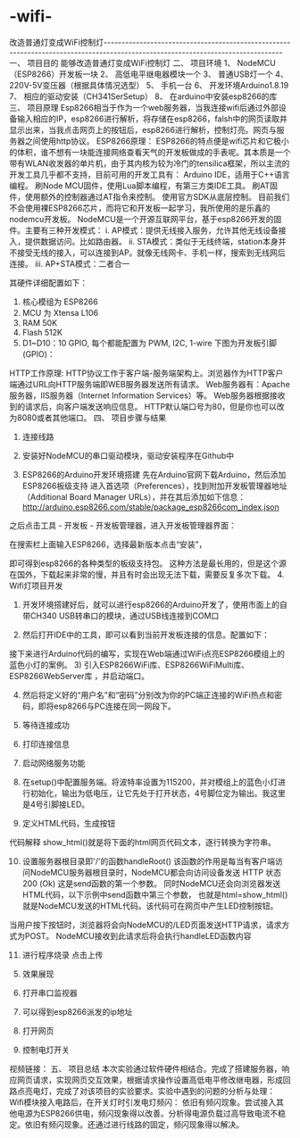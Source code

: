 # -wifi-
改造普通灯变成WiFi控制灯--------------------------------------------------------------------------------------------------------------------------------
一、	项目目的
能够改造普通灯变成WiFi控制灯
二、	项目环境
1、	NodeMCU（ESP8266）开发板一块
2、	高低电平继电器模块一个
3、	普通USB灯一个
4、	220V-5V变压器（根据具体情况选型）
5、	手机一台
6、  开发环境Arduino1.8.19
7、	相应的驱动安装（CH341SerSetup）
8、	在arduino中安装esp8266的库
三、	项目原理
Esp8266相当于作为一个web服务器，当我连接wifi后通过外部设备输入相应的IP，esp8266进行解析，将存储在esp8266，falsh中的网页读取并显示出来，当我点击网页上的按钮后，esp8266进行解析，控制灯亮。网页与服务器之间使用http协议。
ESP8266原理：
ESP8266的特点便是wifi芯片和它极小的体积，谁不想有一块能连接网络查看天气的开发板做成的手表呢。其本质是一个带有WLAN收发器的单片机，由于其内核为较为冷门的tensilica框架，所以主流的开发工具几乎都不支持，目前可用的开发工具有：
Arduino IDE，适用于C++语言编程。
刷Node MCU固件，使用Lua脚本编程，有第三方类IDE工具。
刷AT固件，使用额外的控制器通过AT指令来控制。
使用官方SDK从底层控制。
目前我们不会使用裸ESP8266芯片，而将它和开发板一起学习，我所使用的是乐鑫的nodemcu开发板。
NodeMCU是一个开源互联网平台，基于esp8266开发的固件。主要有三种开发模式：
i.	AP模式：提供无线接入服务，允许其他无线设备接入，提供数据访问。比如路由器。
ii.	STA模式：类似于无线终端，station本身并不接受无线的接入，可以连接到AP。就像无线网卡、手机一样，搜索到无线网后连接。
iii.	AP+STA模式：二者合一

其硬件详细配置如下：

1.	核心模组为 ESP8266
2.	MCU 为 Xtensa L106
3.	RAM 50K
4.	Flash 512K
5.	D1~D10：10 GPIO, 每个都能配置为 PWM, I2C, 1-wire
下图为开发板引脚(GPIO)：
 
HTTP工作原理:
HTTP协议工作于客户端-服务端架构上。浏览器作为HTTP客户端通过URL向HTTP服务端即WEB服务器发送所有请求。
Web服务器有：Apache服务器，IIS服务器（Internet Information Services）等。
Web服务器根据接收到的请求后，向客户端发送响应信息。
HTTP默认端口号为80，但是你也可以改为8080或者其他端口。
四、	项目步骤与结果
1.	连接线路 
 
2.	安装好NodeMCU的串口驱动模块，驱动安装程序在Github中
 
3.	ESP8266的Arduino开发环境搭建
先在Arduino官网下载Arduino，然后添加ESP8266板级支持
进入首选项（Preferences），找到附加开发板管理器地址（Additional Board Manager URLs），并在其后添加如下信息：http://arduino.esp8266.com/stable/package_esp8266com_index.json
 
之后点击工具 - 开发板 - 开发板管理器，进入开发板管理器界面：
 
在搜索栏上面输入ESP8266，选择最新版本点击“安装”，
 
即可得到esp8266的各种类型的板级支持包。
这种方法是最长用的，但是这个源在国外，下载起来非常的慢，并且有时会出现无法下载，需要反复多次下载。
4.	Wifi灯项目开发
1)	开发环境搭建好后，就可以进行esp8266的Arduino开发了，使用市面上的自带CH340 USB转串口的模块，通过USB线连接到COM口
 
2)	然后打开IDE中的工具，即可以看到当前开发板连接的信息。配置如下： 

接下来进行Arduino代码的编写，实现在Web端通过WiFi点亮ESP8266模组上的蓝色小灯的案例。
3)	引入ESP8266WiFi库、ESP8266WiFiMulti库、ESP8266WebServer库 ，并启动端口。
 
4)	然后将定义好的“用户名”和“密码”分别改为你的PC端正连接的WiFi热点和密码，即将esp8266与PC连接在同一网段下。 
5)	等待连接成功 
6)	打印连接信息 
7)	启动网络服务功能
 
8)	在setup()中配置服务端。将波特率设置为115200，并对模组上的蓝色小灯进行初始化，输出为低电压，让它先处于打开状态，4号脚位定为输出。我这里是4号引脚接LED。
 
9)	定义HTML代码，生成按钮
 
代码解释
show_html()就是将下面的html网页代码文本，逐行转换为字符串。
 
10)	设置服务器根目录即'/'的函数handleRoot()
该函数的作用是每当有客户端访问NodeMCU服务器根目录时，NodeMCU都会向访问设备发送 HTTP 状态 200 (Ok) 这是send函数的第一个参数。
同时NodeMCU还会向浏览器发送HTML代码，以下示例中send函数中第三个参数，
也就是html=show_html()就是NodeMCU发送的HTML代码。该代码可在网页中产生LED控制按钮。 
 
当用户按下按钮时，浏览器将会向NodeMCU的/LED页面发送HTTP请求，请求方式为POST。
NodeMCU接收到此请求后将会执行handleLED函数内容
 
11)	进行程序烧录
 点击上传
 
5.	效果展现
1.	打开串口监视器
 
2.	可以得到esp8266派发的ip地址 
3.	打开网页
 
6.	控制电灯开关
 
视频链接：
五、	项目总结
本次实验通过软件硬件相结合。完成了搭建服务器，响应网页请求，实现网页交互效果，根据请求操作设置高低电平修改继电器，形成回路点亮电灯，完成了对该项目的实验要求。实验中遇到的问题的分析与处理：
Wifi模块接入电路后，在开关灯时引发电灯频闪：
依旧有频闪现象。尝试接入其他电源为ESP8266供电，频闪现象得以改善。分析得电源负载过高导致电流不稳定。依旧有频闪现象。还通过进行线路的固定，频闪现象得以解决。

